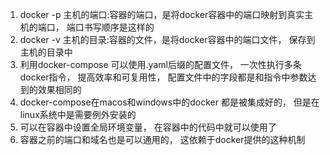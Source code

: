 1. docker -p 主机的端口:容器的端口，是将docker容器中的端口映射到真实主机的端口， 端口书写顺序是这样的
2. docker -v 主机的目录:容器的文件，是将docker容器中的端口文件， 保存到主机的目录中
3. 利用docker-compose 可以使用.yaml后缀的配置文件， 一次性执行多条docker指令， 提高效率和可复用性， 配置文件中的字段都是和指令中参数达到的效果相同的
4. docker-compose在macos和windows中的docker 都是被集成好的， 但是在linux系统中是需要例外安装的
5. 可以在容器中设置全局环境变量， 在容器中的代码中就可以使用了
6. 容器之前的端口和域名也是可以通用的， 这依赖于docker提供的这种机制